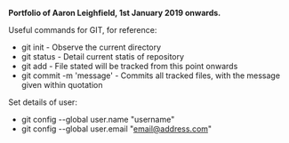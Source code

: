 **Portfolio of Aaron Leighfield, 1st January 2019 onwards.**

Useful commands for GIT, for reference:  
- git init - Observe the current directory  
- git status - Detail current statis of repository  
- git add <filename> - File stated will be tracked from this point onwards  
- git commit -m 'message' - Commits all tracked files, with the message given within quotation  
  
Set details of user:  
- git config --global user.name "username"  
- git config --global user.email "email@address.com"  

